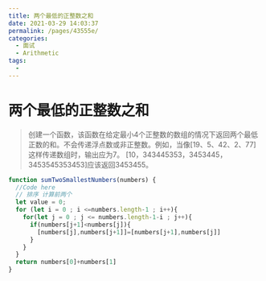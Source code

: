```yaml
---
title: 两个最低的正整数之和
date: 2021-03-29 14:03:37
permalink: /pages/43555e/
categories:
  - 面试
  - Arithmetic
tags:
  - 
---
```


# 两个最低的正整数之和

> 创建一个函数，该函数在给定最小4个正整数的数组的情况下返回两个最低正数的和。不会传递浮点数或非正整数。例如，当像[19、5、42、2、77]这样传递数组时，输出应为7。 [10，343445353，3453445，3453545353453]应该返回3453455。

```javascript
function sumTwoSmallestNumbers(numbers) {  
  //Code here
  // 排序 计算前两个
  let value = 0;
  for (let i = 0 ; i <=numbers.length-1 ; i++){
    for(let j = 0 ; j <= numbers.length-1-i ; j++){
      if(numbers[j+1]<numbers[j]){
        [numbers[j],numbers[j+1]]=[numbers[j+1],numbers[j]]
      }
    }
  }
  return numbers[0]+numbers[1]
}
```